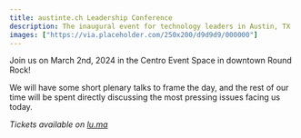 ```yaml
---
title: austinte.ch Leadership Conference
description: The inaugural event for technology leaders in Austin, TX
images: ["https://via.placeholder.com/250x200/d9d9d9/000000"]
---
```


Join us on March 2nd, 2024 in the Centro Event Space in downtown Round Rock!

We will have some short plenary talks to frame the day, and the rest of our time will be spent directly discussing the most pressing issues facing us today.

_Tickets available on [lu.ma](https://lu.ma/fvzzho0g)_
